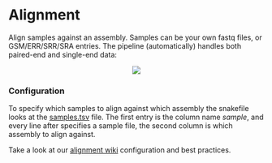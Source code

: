 # Alignment
Align samples against an assembly. Samples can be your own fastq files, or GSM/ERR/SRR/SRA entries. The pipeline (automatically) handles both paired-end and single-end data:

<p align="center">
    <img src="https://raw.githubusercontent.com/vanheeringen-lab/snakemake-workflows/master/imgs/alignment.svg?sanitize=true">
</p>

### Configuration
To specify which samples to align against which assembly the snakefile looks at the [samples.tsv](https://github.com/vanheeringen-lab/snakemake-workflows/blob/master/workflows/alignment/samples.tsv) file. The first entry is the column name *sample*, and every line after specifies a sample file, the second column is which assembly to align against.

Take a look at our [alignment wiki](https://github.com/vanheeringen-lab/snakemake-workflows/wiki/3.-Alignment) configuration and best practices.
